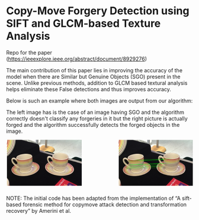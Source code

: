 # Copy-Move Forgery Detection using SIFT and GLCM-based Texture Analysis

Repo for the paper (https://ieeexplore.ieee.org/abstract/document/8929276)

The main contribution of this paper lies in improving the accuracy of the model when there are Similar but Genuine Objects (SGO) present in the scene. Unlike previous methods, addition to GLCM based textural analysis helps eliminate these False detections and thus improves accuracy.

Below is such an example where both images are output from our algorithm:

The left image has is the case of an image having SGO and the algorithm correctly doesn't classify any forgeries in it but the right picture is actually forged and the algorithm successfully detects the forged objects in the image.

<img align="left" src="https://github.com/hansalshah/CMFD-Detection-using-SIFT/blob/master/Images/sgo_cup.png">
<img align="right" src="https://github.com/hansalshah/CMFD-Detection-using-SIFT/blob/master/Images/tampered_cup.png"><br>


<br/><br/><br/><br/><be/><br/><br/><br/>NOTE: The initial code has been adapted from the implementation of “A sift-based forensic method for copymove attack detection and transformation recovery” by Amerini et al.

